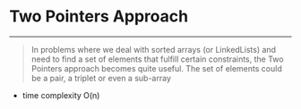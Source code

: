 # Two Pointers Approach

---
> In problems where we deal with sorted arrays (or LinkedLists) and need to find a set of elements that fulfill certain constraints, the Two Pointers approach becomes quite useful.
> The set of elements could be a pair, a triplet or even a sub-array


- time complexity O(n)





